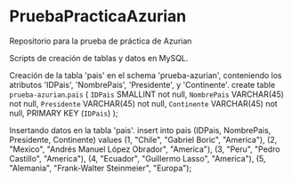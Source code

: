 # PruebaPracticaAzurian
Repositorio para la prueba de práctica de Azurian

Scripts de creación de tablas y datos en MySQL.

Creación de la tabla 'pais' en el schema 'prueba-azurian', conteniendo los atributos 'IDPais', 'NombrePais', 'Presidente', y 'Continente'.
create table `prueba-azurian`.`pais` (
  `IDPais` SMALLINT not null,
  `NombrePais` VARCHAR(45) not null,
  `Presidente` VARCHAR(45) not null,
  `Continente` VARCHAR(45) not null,
  PRIMARY KEY (`IDPais`)
);

Insertando datos en la tabla 'pais'.
insert into pais (IDPais, NombrePais, Presidente, Continente)
values 
(1, "Chile", "Gabriel Boric", "America"),
(2, "Mexico", "Andrés Manuel López Obrador", "America"),
(3, "Peru", "Pedro Castillo", "America"),
(4, "Ecuador", "Guillermo Lasso", "America"),
(5, "Alemania", "Frank-Walter Steinmeier", "Europa");

